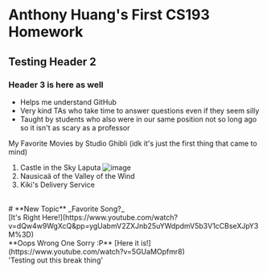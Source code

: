 # Anthony Huang's First CS193 Homework
## Testing Header 2
### Header 3 is here as well
- Helps me understand GitHub
- Very kind TAs who take time to answer questions even if they seem silly
- Taught by students who also were in our same position not so long ago so it isn't as scary as a professor

My Favorite Movies by Studio Ghibli (idk it's just the first thing that came to mind)
1. Castle in the Sky Laputa
 ![image](https://github.com/user-attachments/assets/66c8a610-e645-41b8-ae61-26ac3fa77ed6)
2. Nausicaä of the Valley of the Wind
3. Kiki's Delivery Service
<br>
# **New Topic**
_Favorite Song?_
<br>
[It's Right Here!](https://www.youtube.com/watch?v=dQw4w9WgXcQ&pp=ygUabmV2ZXJnb25uYWdpdmV5b3V1cCBseXJpY3M%3D)
<br>
**Oops Wrong One Sorry :P**
[Here it is!](https://www.youtube.com/watch?v=5GUaMOpfmr8)
<br>
'Testing out this break thing'
